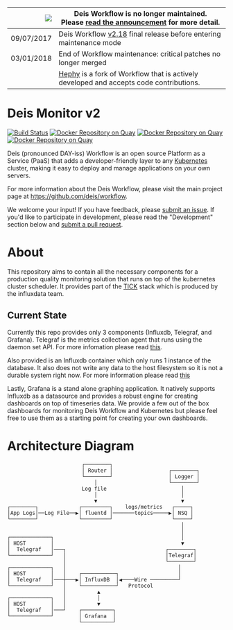 
|![](https://upload.wikimedia.org/wikipedia/commons/thumb/1/17/Warning.svg/156px-Warning.svg.png) | Deis Workflow is no longer maintained.<br />Please [read the announcement](https://deis.com/blog/2017/deis-workflow-final-release/) for more detail. |
|---:|---|
| 09/07/2017 | Deis Workflow [v2.18][] final release before entering maintenance mode |
| 03/01/2018 | End of Workflow maintenance: critical patches no longer merged |
| | [Hephy](https://github.com/teamhephy/workflow) is a fork of Workflow that is actively developed and accepts code contributions. |

# Deis Monitor v2
[![Build Status](https://ci.deis.io/job/monitor/badge/icon)](https://ci.deis.io/job/monitor)
[![Docker Repository on Quay](https://quay.io/repository/deisci/grafana/status "Docker Repository on Quay")](https://quay.io/repository/deisci/grafana)
[![Docker Repository on Quay](https://quay.io/repository/deisci/influxdb/status "Docker Repository on Quay")](https://quay.io/repository/deisci/influxdb)
[![Docker Repository on Quay](https://quay.io/repository/deisci/telegraf/status "Docker Repository on Quay")](https://quay.io/repository/deisci/telegraf)

Deis (pronounced DAY-iss) Workflow is an open source Platform as a Service (PaaS) that adds a developer-friendly layer to any [Kubernetes](http://kubernetes.io) cluster, making it easy to deploy and manage applications on your own servers.

For more information about the Deis Workflow, please visit the main project page at https://github.com/deis/workflow.

We welcome your input! If you have feedback, please [submit an issue][issues]. If you'd like to participate in development, please read the "Development" section below and [submit a pull request][prs].

# About
This repository aims to contain all the necessary components for a production quality monitoring solution that runs on top of the kubernetes cluster scheduler. It provides part of the [TICK](https://influxdata.com/time-series-platform/) stack which is produced by the influxdata team.

## Current State
Currently this repo provides only 3 components (Influxdb, Telegraf, and Grafana). Telegraf is the metrics collection agent that runs using the daemon set API. For more infomation please read [this](telegraf/README.md).

Also provided is an Influxdb container which only runs 1 instance of the database. It also does not write any data to the host filesystem so it is not a durable system right now. For more information please read [this](influxdb/README.md)

Lastly, Grafana is a stand alone graphing application. It natively supports Influxdb as a datasource and provides a robust engine for creating dashboards on top of timeseries data. We provide a few out of the box dashboards for monitoring Deis Workflow and Kubernetes but please feel free to use them as a starting point for creating your own dashboards.

# Architecture Diagram

```
                        ┌────────┐
                        │ Router │                  ┌────────┐
                        └────────┘                  │ Logger │
                            │                       └────────┘
                        Log file                        │
                            │                           │
                            ▼                           ▼
┌────────┐             ┌─────────┐    logs/metrics   ┌─────┐
│App Logs│──Log File──▶│ fluentd │───────topics─────▶│ NSQ │
└────────┘             └─────────┘                   └─────┘
                                                        │
                                                        │
┌─────────────┐                                         │
│ HOST        │                                         ▼
│  Telegraf   │───┐                                ┌────────┐
└─────────────┘   │                                │Telegraf│
                  │                                └────────┘
┌─────────────┐   │                                    │
│ HOST        │   │    ┌───────────┐                   │
│  Telegraf   │───┼───▶│ InfluxDB  │◀────Wire ─────────┘
└─────────────┘   │    └───────────┘   Protocol
                  │          ▲
┌─────────────┐   │          │
│ HOST        │   │          ▼
│  Telegraf   │───┘    ┌──────────┐
└─────────────┘        │ Grafana  │
                       └──────────┘
```

[k8s-home]: http://kubernetes.io/
[issues]: https://github.com/deis/monitor/issues
[prs]: https://github.com/deis/monitor/pulls
[v2.18]: https://github.com/deis/workflow/releases/tag/v2.18.0

